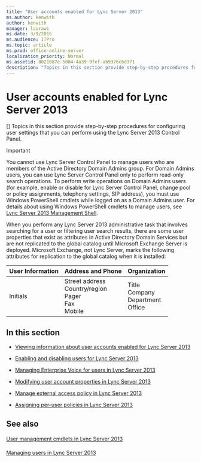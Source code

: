 ```yaml
---
title: "User accounts enabled for Lync Server 2013"
ms.author: kenwith
author: kenwith
manager: laurawi
ms.date: 3/9/2015
ms.audience: ITPro
ms.topic: article
ms.prod: office-online-server
localization_priority: Normal
ms.assetid: 8021087e-5084-4a39-9fef-ab9376c6d371
description: "Topics in this section provide step-by-step procedures for configuring user settings that you can perform using the Lync Server 2013 Control Panel."
---
```


# User accounts enabled for Lync Server 2013
[]
Topics in this section provide step-by-step procedures for configuring user settings that you can perform using the Lync Server 2013 Control Panel.
  
> [!IMPORTANT]
> You cannot use Lync Server Control Panel to manage users who are members of the Active Directory Domain Admins group. For Domain Admins users, you can use Lync Server Control Panel only to perform read-only search operations. To perform write operations on Domain Admins users (for example, enable or disable for Lync Server Control Panel, change pool or policy assignments, telephony settings, SIP address), you must use Windows PowerShell cmdlets while logged on as a Domain Admins user. For details about using Windows PowerShell cmdlets to manage users, see [Lync Server 2013 Management Shell](lync-server-management-shell.md). 
  
When you perform any Lync Server 2013 administrative task that involves searching for a user or filtering user search results, there are some user properties that exist as attributes in Active Directory Domain Services but are not replicated to the global catalog until Microsoft Exchange Server is deployed. Microsoft Exchange, not Lync Server, marks the following attributes for replication to the global catalog when it is installed:
  
|**User Information**|**Address and Phone**|**Organization**|
|:-----|:-----|:-----|
|Initials  <br/> |Street address  <br/> Country/region  <br/> Pager  <br/> Fax  <br/> Mobile  <br/> |Title  <br/> Company  <br/> Department  <br/> Office  <br/> |
   
## In this section

- [Viewing information about user accounts enabled for Lync Server 2013](viewing-information-about-user-accounts-enabled-for-lync-server-2013.md)
    
- [Enabling and disabling users for Lync Server 2013](enabling-and-disabling-users-for-lync-server-2013.md)
    
- [Managing Enterprise Voice for users in Lync Server 2013](managing-enterprise-voice-for-users.md)
    
- [Modifying user account properties in Lync Server 2013](modifying-user-account-properties.md)
    
- [Manage external access policy in Lync Server 2013](manage-external-access-policy-for-your-organization.md)
    
- [Assigning per-user policies in Lync Server 2013](assigning-per-user-policies.md)
    
## See also

#### 

[User management cmdlets in Lync Server 2013](user-management-cmdlets.md)
#### 

[Managing users in Lync Server 2013](managing-users-in-lync-server-2013.md)

